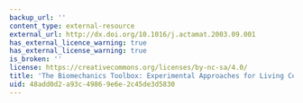 ```yaml
---
backup_url: ''
content_type: external-resource
external_url: http://dx.doi.org/10.1016/j.actamat.2003.09.001
has_external_licence_warning: true
has_external_license_warning: true
is_broken: ''
license: https://creativecommons.org/licenses/by-nc-sa/4.0/
title: 'The Biomechanics Toolbox: Experimental Approaches for Living Cells and Biomolecules'
uid: 48add0d2-a93c-4986-9e6e-2c45de3d5830
---
```

